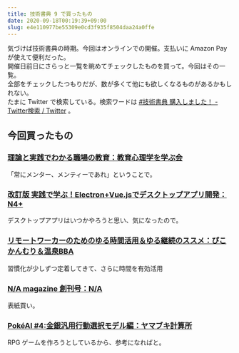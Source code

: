 ```yaml
---
title: 技術書典 9 で買ったもの
date: 2020-09-18T00:19:39+09:00
slug: e4e110977be55309e0cd3f935f8504daa24a0ffe
---
```

気づけば技術書典の時期。今回はオンラインでの開催。支払いに Amazon Pay が使えて便利だった。  
開催日前日にさらっと一覧を眺めてチェックしたものを買って。今回はその一覧。  
全部をチェックしたつもりだが、数が多くて他にも欲しくなるものがあるかもしれない。  
たまに Twitter で検索している。検索ワードは  [#技術書典 購入しました！ - Twitter検索 / Twitter](https://twitter.com/search?q=%23%E6%8A%80%E8%A1%93%E6%9B%B8%E5%85%B8%20%E8%B3%BC%E5%85%A5%E3%81%97%E3%81%BE%E3%81%97%E3%81%9F%EF%BC%81&src=typed_query) 。

## 今回買ったもの

### [理論と実践でわかる職場の教育：教育心理学を学ぶ会](https://techbookfest.org/product/4822021055709184)

「常にメンター、メンティーであれ」ということで。

### [改訂版 実践で学ぶ！Electron+Vue.jsでデスクトップアプリ開発：N4+](https://techbookfest.org/product/5680641993605120)

デスクトップアプリはいつかやろうと思い、気になったので。

### [リモートワーカーのためのゆる時間活用＆ゆる継続のススメ：ぴこかんむり＆温泉BBA](https://techbookfest.org/product/5934318868234240)

習慣化が少しずつ定着してきて、さらに時間を有効活用

### [N/A magazine 創刊号：N/A](https://techbookfest.org/product/5823813245730816)

表紙買い。

### [PokéAI #4:金銀汎用行動選択モデル編：ヤマブキ計算所](https://techbookfest.org/product/6193914738376704)

RPG ゲームを作ろうとしているから、参考になればと。

